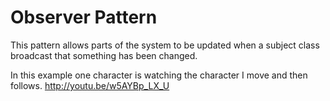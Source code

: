﻿Observer Pattern
================

This pattern allows parts of the system to be updated when a subject class broadcast that something has been changed.

In this example one character is watching the character I move and then follows.
http://youtu.be/w5AYBp_LX_U